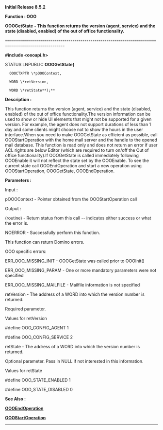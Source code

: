 




<!--
 /\* Font Definitions \*/
 @font-face
 {font-family:Helv;
 panose-1:2 11 6 4 2 2 2 3 2 4;}
@font-face
 {font-family:"Cambria Math";
 panose-1:2 4 5 3 5 4 6 3 2 4;}
 /\* Style Definitions \*/
 p.MsoNormal, li.MsoNormal, div.MsoNormal
 {margin-top:0cm;
 margin-right:0cm;
 margin-bottom:8.0pt;
 margin-left:0cm;
 line-height:107%;
 font-size:11.0pt;
 font-family:"Calibri",sans-serif;}
.MsoChpDefault
 {font-size:11.0pt;}
.MsoPapDefault
 {margin-bottom:8.0pt;
 line-height:107%;}
 /\* Page Definitions \*/
 @page WordSection1
 {size:612.0pt 792.0pt;
 margin:72.0pt 72.0pt 72.0pt 72.0pt;}
div.WordSection1
 {page:WordSection1;}
-->




**Initial Release 8.5.2**



**Function : OOO**



**OOOGetState** **- This
function returns the version (agent, service) and the state (disabled, enabled)
of the out of office functionality.**


**----------------------------------------------------------------------------------------------------------**



**#include <oooapi.h>**



STATUS
LNPUBLIC **OOOGetState(**  

      OOOCTXPTR \*pOOOContext,  

      WORD \*retVersion,  

      WORD \*retState**);**



**Description :**



This
function returns the version (agent, service) and the state (disabled, enabled)
of the out of office functionality.The version information can be used to show
or hide UI elements that might not be supported for a given version.  For
example, the agent does not support durations of less than 1 day and some
clients might choose not to show the hours in the user interface.When you need
to make OOOGetState as efficient as possible, call OOOStartOperation with the
home mail server and the handle to the opened mail database. This function is
read only and does not return an error if user ACL rights are below Editor
(which are required to turn on/off the Out of office functionality).If 
OOOGetState is called immediately following OOOEnable it will not reflect the
state set by the OOOEnable.   To see the current state call OOOEndOperation and
start a new operation  using OOOStartOperation, OOOGetState, OOOEndOperation.


 


**Parameters :**



Input :  

pOOOContext  -  Pointer obtained from the OOOStartOperation call  

  




Output :  

(routine)  -  Return status from this call -- indicates either success or what
the error is.   

NOERROR - Successfully perform this function.  

This function can return Domino errors.  

OOO specific errors:  

ERR\_OOO\_MISSING\_INIT - OOOGetState was called prior to OOOInit()  

ERR\_OOO\_MISSING\_PARAM - One or more mandatory parameters were not specified  

ERR\_OOO\_MISSING\_MAILFILE - Mailfile information is not specified  

  

  

retVersion  -  The address of a WORD into which the version number is returned.  

Required parameter.  

Values for retVersion  

#define            OOO\_CONFIG\_AGENT           1  

#define OOO\_CONFIG\_SERVICE                     2  

  

retState  -  The address of a WORD into which the version number is returned.  

Optional parameter. Pass in NULL if not interested in this information.  

Values for retState  

#define OOO\_STATE\_ENABLED                      1  

#define OOO\_STATE\_DISABLED                     0  

  




 **See Also :**


**[OOOEndOperation](OOOEndOperation.md)**


**[OOOStartOperation](OOOStartOperation.md)**



----------------------------------------------------------------------------------------------------------


 





